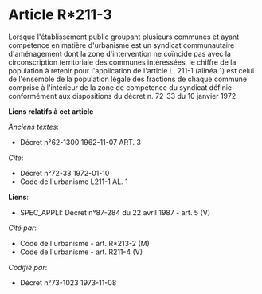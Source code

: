 # Article R*211-3

Lorsque l'établissement public groupant plusieurs communes et ayant compétence en matière d'urbanisme est un syndicat
communautaire d'aménagement dont la zone d'intervention ne coïncide pas avec la circonscription territoriale des communes
intéressées, le chiffre de la population à retenir pour l'application de l'article L. 211-1 (alinéa 1) est celui de
l'ensemble de la population légale des fractions de chaque commune comprise à l'intérieur de la zone de compétence du
syndicat définie conformément aux dispositions du décret n. 72-33 du 10 janvier 1972.

**Liens relatifs à cet article**

_Anciens textes_:

  - Décret n°62-1300 1962-11-07 ART. 3

_Cite_:

  - Décret n°72-33 1972-01-10
  - Code de l'urbanisme L211-1 AL. 1

**Liens**:

  - SPEC_APPLI: Décret n°87-284 du 22 avril 1987 - art. 5 (V)

_Cité par_:

  - Code de l'urbanisme - art. R*213-2 (M)
  - Code de l'urbanisme - art. R211-4 (V)

_Codifié par_:

  - Décret n°73-1023 1973-11-08
